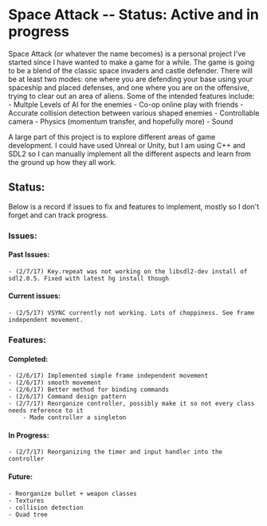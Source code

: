# Space Attack -- Status: Active and in progress

Space Attack (or whatever the name becomes) is a personal project I've started since I have wanted to make a game for a while. The game is going to be a blend of the classic space invaders and castle defender. There will be at least two modes: one where you are defending your base using your spaceship and placed defenses, and one where you are on the offensive, trying to clear out an area of aliens. Some of the intended features include:
    - Multple Levels of AI for the enemies
    - Co-op online play with friends
    - Accurate collision detection between various shaped enemies
    - Controllable camera
    - Physics (momentum transfer, and hopefully more)
    - Sound

A large part of this project is to explore different areas of game development. I could have used Unreal or Unity, but I am using C++ and SDL2 so I can manually implement all the different aspects and learn from the ground up how they all work.

## Status:

Below is a record if issues to fix and features to implement, mostly so I don't forget and can track progress.

### Issues:

#### Past Issues:
    - (2/7/17) Key.repeat was not working on the libsdl2-dev install of sdl2.0.5. Fixed with latest hg install though

#### Current issues:
    - (2/5/17) VSYNC currently not working. Lots of choppiness. See frame independent movement.

### Features:

#### Completed:
    - (2/6/17) Implemented simple frame independent movement
    - (2/6/17) smooth movement
    - (2/6/17) Better method for binding commands
    - (2/6/17) Command design pattern
    - (2/7/17) Reorganize controller, possibly make it so not every class needs reference to it
        - Made controller a singleton

#### In Progress:
    - (2/7/17) Reorganizing the timer and input handler into the controller

#### Future:
    - Reorganize bullet + weapon classes
    - Textures
    - collision detection
    - Quad tree
